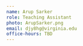 ```yaml
---
name: Arup Sarker
role: Teaching Assistant
photo: ArupSarker.png
email: djy8hg@virginia.edu
office-hours: TBD
---
```

